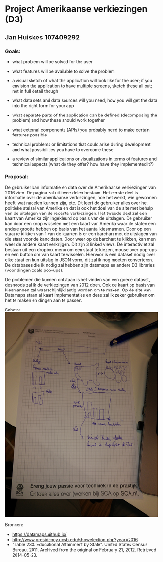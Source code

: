 # Project Amerikaanse verkiezingen (D3)

## Jan Huiskes 107409292

### Goals:

* what problem will be solved for the user

* what features will be available to solve the problem

* a visual sketch of what the application will look like for the user; if you envision the application to have multiple screens, sketch these all out; not in full detail though

* what data sets and data sources will you need, how you will get the data into the right form for your app

* what separate parts of the application can be defined (decomposing the problem) and how these should work together

* what external components (APIs) you probably need to make certain features possible

* technical problems or limitations that could arise during development and what possibilities you have to overcome these

* a review of similar applications or visualizations in terms of features and technical aspects (what do they offer? how have they implemented it?)

### Proposal:

De gebruiker kan informatie en data over de Amerikaanse verkiezingen van 2016 zien. De pagina zal uit twee delen bestaan. Het eerste deel is informatie over de amerikaanse verkiezingen, hoe het werkt, wie gewonnen heeft, wat nadelen kunnen zijn, etc. Dit leert de gebruiker alles over het politieke stelsel van Amerika en dat is ook het doel van de site met behulp van de uitslagen van de recente verkiezingen. Het tweede deel zal een kaart van Amerika zijn ingekleurd op basis van de uitslagen. De gebruiker kan door een knop wisselen met een kaart van Amerika waar de staten een andere grootte hebben op basis van het aantal kiesmannen. Door op een staat te klikken van 1 van de kaarten is er een barchart met de uitslagen van die staat voor de kandidaten. Door weer op de barchart te klikken, kan men weer de andere kaart verkrijgen. Dit zijn 3 linked views. De interactiviet zal bestaan uit een dropbox menu om een staat te kiezen, mouse over pop-ups en een button om van kaart te wisselen. Hiervoor is een dataset nodig over elke staat en hun uitslag in JSON vorm, dit zal ik nog moeten converteren. De databases die ik nodig zal hebben zijn datamaps en andere D3 libraries (voor dingen zoals pop-ups).

De problemen die kunnen ontstaan is het vinden van een goede dataset, desnoods zal ik de verkiezingen van 2012 doen. Ook de kaart op basis van kiesmannen zal waarschijnlijk lastig worden om te maken. Op de site van Datamaps staan al kaart implementaties en deze zal ik zeker gebruiken om het te maken en dingen aan te passen.

Schets:
![](doc/schets.jpg)

Bronnen:
* https://datamaps.github.io/
* http://www.presidency.ucsb.edu/showelection.php?year=2016
*  "Table 233. Educational Attainment by State". United States Census Bureau. 2011. Archived from the original on February 21, 2012. Retrieved 2014-05-23.
